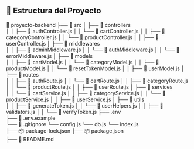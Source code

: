 ## 📁 Estructura del Proyecto

📁 proyecto-backend
├── 📁 src
│   ├── 📁 controllers          
│   │   ├── 📄 authController.js
│   │   └── 📄 cartController.js
│   │   ├── 📄 categoryController.js
│   │   └── 📄 productController.js
│   │   ├── 📄 userController.js
│   ├── 📁 middlewares          
│   │   ├── 📄 adminMiddleware.js
│   │   └── 📄 authMiddleware.js
│   │   └── 📄 errorMiddleware.js
│   ├── 📁 models              
│   │   ├── 📄 cartModel.js
│   │   └── 📄 categoryModel.js
│   │   ├── 📄 productModel.js
│   │   └── 📄 resetTokenModel.js
│   │   ├── 📄 userModel.js
│   ├── 📁 routes               
│   │   ├── 📄 authRoute.js
│   │   └── 📄 cartRoute.js
│   │   ├── 📄 categoryRoute.js
│   │   └── 📄 productRoute.js
│   │   ├── 📄 userRoute.js
│   ├── 📁 services           
│   │   └── 📄 cartService.js
│   │   ├── 📄 categoryService.js
│   │   └── 📄 productService.js
│   │   ├── 📄 userService.js
│   ├── 📁 utils                
│   │   ├── 📄 generateToken.js
│   │   └── 📄 userHelpers.js
│   │   ├── 📄 validators.js
│   │   └── 📄 verifyToken.js 
├──    .env   
├── 🔧 .env.example  
└── 🔧 .gitignore 
└──     config.js
└──     db.js
└──     index.js   
├── 📦 package-lock.json
├── 📦 package.json         
├── 📄 README.md  